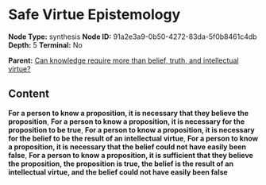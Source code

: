 # Safe Virtue Epistemology

**Node Type:** synthesis
**Node ID:** 91a2e3a9-0b50-4272-83da-5f0b8461c4db
**Depth:** 5
**Terminal:** No

**Parent:** [Can knowledge require more than belief, truth, and intellectual virtue?](can-knowledge-require-more-than-belief-truth-and-intellectual-virtue-antithesis-d8e16bde-3d8d-4f39-a431-a2e5ee1987ee.md)

## Content

**For a person to know a proposition, it is necessary that they believe the proposition**, **For a person to know a proposition, it is necessary for the proposition to be true**, **For a person to know a proposition, it is necessary for the belief to be the result of an intellectual virtue**, **For a person to know a proposition, it is necessary that the belief could not have easily been false**, **For a person to know a proposition, it is sufficient that they believe the proposition, the proposition is true, the belief is the result of an intellectual virtue, and the belief could not have easily been false**
